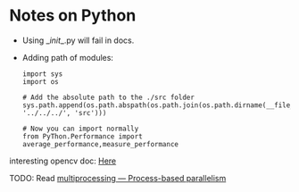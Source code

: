 # Notes on Python
- Using \__init__.py will fail in docs. 

- Adding path of modules:
    ```
    import sys
    import os

    # Add the absolute path to the ./src folder
    sys.path.append(os.path.abspath(os.path.join(os.path.dirname(__file__), '../../../', 'src')))

    # Now you can import normally
    from PyThon.Performance import average_performance,measure_performance
    ```


interesting opencv doc: [Here](https://docs.opencv.org/4.x/d2/d96/tutorial_py_table_of_contents_imgproc.html)


TODO:
    Read [multiprocessing — Process-based parallelism](https://docs.python.org/3/library/multiprocessing.html)